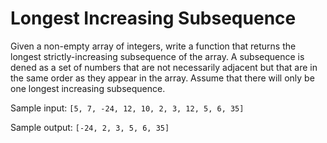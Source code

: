 # Longest Increasing Subsequence

Given a non-empty array of integers, write a function that returns the longest strictly-increasing subsequence of the array. A subsequence is dened as a set of
numbers that are not necessarily adjacent but that are in the same order as they appear in the array. Assume that there will only be one longest increasing
subsequence.

Sample input: `[5, 7, -24, 12, 10, 2, 3, 12, 5, 6, 35]`

Sample output: `[-24, 2, 3, 5, 6, 35]`